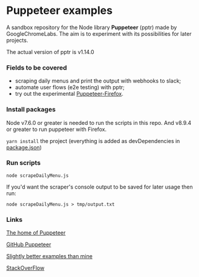 # Puppeteer examples

A sandbox repository for the Node library **Puppeteer** (pptr) made by GoogleChromeLabs. The aim is to experiment with its possibilities for later projects.

The actual version of pptr is v1.14.0

### Fields to be covered

- scraping daily menus and print the output with webhooks to slack;
- automate user flows (e2e testing) with pptr;
- try out the experimental [Puppeteer-Firefox](https://aslushnikov.github.io/ispuppeteerfirefoxready/).

### Install packages

Node v7.6.0 or greater is needed to run the scripts in this repo. And v8.9.4 or greater to run puppeteer with Firefox.

`yarn install` the project (everything is added as devDependencies in [package.json](/package.json))

### Run scripts

```shell_session
node scrapeDailyMenu.js
```

If you'd want the scraper's console output to be saved for later usage then run:

```shell_session
node scrapeDailyMenu.js > tmp/output.txt
```

### Links

[The home of Puppeteer](https://pptr.dev)

[GitHub Puppeteer](https://github.com/GoogleChrome/puppeteer)

[Slightly better examples than mine](https://github.com/GoogleChromeLabs/puppeteer-examples)

[StackOverFlow](https://stackoverflow.com/questions/tagged/puppeteer)
